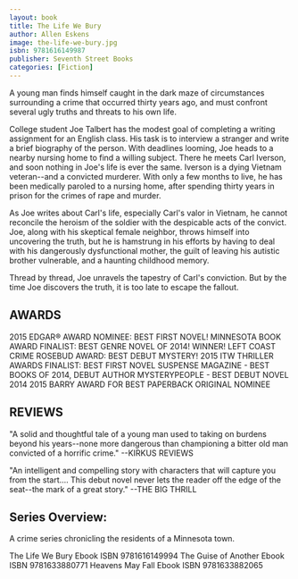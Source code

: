 ```yaml
---
layout: book
title: The Life We Bury
author: Allen Eskens
image: the-life-we-bury.jpg
isbn: 9781616149987
publisher: Seventh Street Books
categories: [Fiction]
---
```

A young man finds himself caught in the dark maze of circumstances surrounding a crime that occurred thirty years ago, and must confront several ugly truths and threats to his own life.

College student Joe Talbert has the modest goal of completing a writing assignment for an English class. His task is to interview a stranger and write a brief biography of the person. With deadlines looming, Joe heads to a nearby nursing home to find a willing subject. There he meets Carl Iverson, and soon nothing in Joe's life is ever the same. Iverson is a dying Vietnam veteran--and a convicted murderer. With only a few months to live, he has been medically paroled to a nursing home, after spending thirty years in prison for the crimes of rape and murder.

As Joe writes about Carl's life, especially Carl's valor in Vietnam, he cannot reconcile the heroism of the soldier with the despicable acts of the convict. Joe, along with his skeptical female neighbor, throws himself into uncovering the truth, but he is hamstrung in his efforts by having to deal with his dangerously dysfunctional mother, the guilt of leaving his autistic brother vulnerable, and a haunting childhood memory.

Thread by thread, Joe unravels the tapestry of Carl's conviction. But by the time Joe discovers the truth, it is too late to escape the fallout.

## AWARDS

2015 EDGAR® AWARD NOMINEE: BEST FIRST NOVEL!
MINNESOTA BOOK AWARD FINALIST: BEST GENRE NOVEL OF 2014!
WINNER! LEFT COAST CRIME ROSEBUD AWARD: BEST DEBUT MYSTERY!
2015 ITW THRILLER AWARDS FINALIST: BEST FIRST NOVEL
SUSPENSE MAGAZINE - BEST BOOKS OF 2014, DEBUT AUTHOR
MYSTERYPEOPLE - BEST DEBUT NOVEL 2014
2015 BARRY AWARD FOR BEST PAPERBACK ORIGINAL NOMINEE

## REVIEWS

"A solid and thoughtful tale of a young man used to taking on burdens beyond his years--none more dangerous than championing a bitter old man convicted of a horrific crime."
--KIRKUS REVIEWS

"An intelligent and compelling story with characters that will capture you from the start.... This debut novel never lets the reader off the edge of the seat--the mark of a great story."
--THE BIG THRILL

## Series Overview:
A crime series chronicling the residents of a Minnesota town.

The Life We Bury Ebook ISBN 9781616149994
The Guise of Another Ebook ISBN 9781633880771
Heavens May Fall Ebook ISBN 9781633882065
